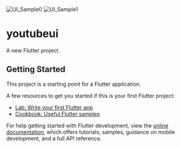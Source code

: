 
![UI_Sample0](https://user-images.githubusercontent.com/108860346/196208181-e3a98a3d-9249-47ae-b8a9-b9ca5f0f07e3.png)
![UI_Sample1](https://user-images.githubusercontent.com/108860346/196208234-b8fe38bb-ab7d-4149-97ce-67a867309ac5.png)

# youtubeui

A new Flutter project.

## Getting Started

This project is a starting point for a Flutter application.

A few resources to get you started if this is your first Flutter project:

- [Lab: Write your first Flutter app](https://docs.flutter.dev/get-started/codelab)
- [Cookbook: Useful Flutter samples](https://docs.flutter.dev/cookbook)

For help getting started with Flutter development, view the
[online documentation](https://docs.flutter.dev/), which offers tutorials,
samples, guidance on mobile development, and a full API reference.
